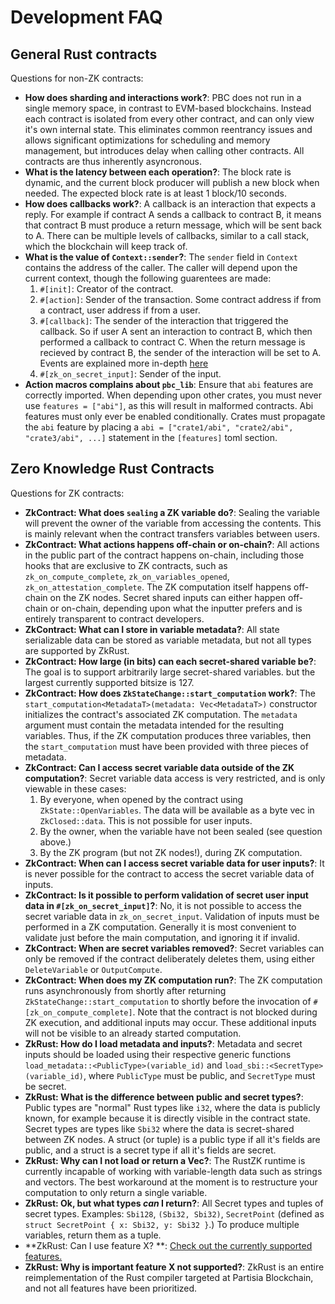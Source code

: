 # Development FAQ

## General Rust contracts

Questions for non-ZK contracts:

- **How does sharding and interactions work?**: PBC does not run in a single memory space, in contrast to EVM-based
  blockchains. Instead each contract is isolated from every other contract, and can only view it's own internal state.
  This eliminates common reentrancy issues and allows significant optimizations for scheduling and memory management,
  but introduces delay when calling other contracts. All contracts are thus inherently asyncronous.
- **What is the latency between each operation?**: The block rate is dynamic, and the current block producer will
  publish a new block when needed. The expected block rate is at least 1 block/10 seconds.
- **How does callbacks work?**: A callback is an interaction that expects a reply. For example if contract A sends a
  callback to contract B, it means that contract B must produce a return message, which will be sent back to A. There
  can be multiple levels of callbacks, similar to a call stack, which the blockchain will keep track of.
- **What is the value of `Context::sender`?**: The `sender` field in `Context` contains the address of the caller. The
  caller will depend upon the current context, though the following guarentees are made:
    1. `#[init]`: Creator of the contract.
    2. `#[action]`: Sender of the transaction. Some contract address if from
       a contract, user address if from a user.
    3. `#[callback]`: The sender of the interaction that triggered the callback. So if user A sent an interaction to
       contract B, which then performed a callback to contract C. When the return message is recieved by contract B, the
       sender of the interaction will be set to A. Events are explained more
       in-depth [here](../smart-contracts/programmers-guide-to-smart-contracts.md#events)
    4. `#[zk_on_secret_input]`: Sender of the input.
- **Action macros complains about `pbc_lib`**: Ensure that `abi` features are correctly imported. When depending upon
  other crates, you must never use `features = ["abi"]`, as this will result in malformed contracts. Abi features must
  only ever be enabled conditionally. Crates must propagate the `abi` feature by placing
  a `abi = ["crate1/abi", "crate2/abi", "crate3/abi", ...]` statement in the `[features]` toml section.

## Zero Knowledge Rust Contracts

Questions for ZK contracts:

- **ZkContract: What does `sealing` a ZK variable do?**: Sealing the variable will prevent the owner of the variable
  from accessing the contents. This is mainly relevant when the contract transfers variables between users.
- **ZkContract: What actions happens off-chain or on-chain?**: All actions in the public part of the contract happens
  on-chain, including those hooks that are exclusive to ZK contracts, such
  as `zk_on_compute_complete`, `zk_on_variables_opened`, `zk_on_attestation_complete`. The ZK computation itself happens
  off-chain on the ZK nodes. Secret shared inputs can either happen off-chain or on-chain, depending upon what the
  inputter prefers and is entirely transparent to contract developers.
- **ZkContract: What can I store in variable metadata?**: All state serializable data can be stored as variable
  metadata, but not all types are supported by ZkRust.
- **ZkContract: How large (in bits) can each secret-shared variable be?**: The goal is to support arbitrarily large
  secret-shared variables. but the largest currently supported bitsize is 127.
- **ZkContract: How does `ZkStateChange::start_computation` work?**:
  The `start_computation<MetadataT>(metadata: Vec<MetadataT>)` constructor initializes the contract's associated ZK
  computation. The `metadata` argument must contain the metadata intended for the resulting variables. Thus, if the ZK
  computation produces three variables, then the `start_computation` must have been provided with three pieces of
  metadata.
- **ZkContract: Can I access secret variable data outside of the ZK computation?**: Secret variable data access is very
  restricted, and is only viewable in these cases:
    1. By everyone, when opened by the contract using `ZkState::OpenVariables`. The data will be available as a byte vec
       in `ZkClosed::data`. This is not possible for user inputs.
    2. By the owner, when the variable have not been sealed (see question above.)
    3. By the ZK program (but not ZK nodes!), during ZK computation.
- **ZkContract: When can I access secret variable data for user inputs?**: It is never possible for the contract to
  access the secret variable data of inputs.
- **ZkContract: Is it possible to perform validation of secret user input data in `#[zk_on_secret_input]`?**: No, it is
  not possible to access the secret variable data in `zk_on_secret_input`. Validation of inputs must be performed in a
  ZK computation. Generally it is most convenient to validate just before the main computation, and ignoring it if
  invalid.
- **ZkContract: When are secret variables removed?**: Secret variables can only be removed if the contract deliberately
  deletes them, using either `DeleteVariable` or `OutputCompute`.
- **ZkContract: When does my ZK computation run?**: The ZK computation runs asynchronously from shortly after
  returning `ZkStateChange::start_computation` to shortly before the invocation of `#[zk_on_compute_complete]`. Note
  that the contract is not blocked during ZK execution, and additional inputs may occur. These additional inputs will
  not be visible to an already started computation.
- **ZkRust: How do I load metadata and inputs?**: Metadata and secret inputs should be loaded using their respective
  generic functions `load_metadata::<PublicType>(variable_id)` and `load_sbi::<SecretType>(variable_id)`,
  where `PublicType` must be public, and `SecretType` must be secret.
- **ZkRust: What is the difference between public and secret types?**: Public types are "normal" Rust types like `i32`,
  where the data is publicly known, for example because it is directly visible in the contract state. Secret types are
  types like `Sbi32` where the data is secret-shared between ZK nodes. A struct (or tuple) is a public type if all it's
  fields are public, and a struct is a secret type if all it's fields are secret.
- **ZkRust: Why can I not load or return a Vec?**: The RustZK runtime is currently incapable of working with
  variable-length data such as strings and vectors. The best workaround at the moment is to restructure your computation
  to only return a single variable.
- **ZkRust: Ok, but what types _can_ I return?**: All Secret types and tuples of secret types.
  Examples: `Sbi128`, `(Sbi32, Sbi32)`, `SecretPoint` (defined as `struct SecretPoint { x: Sbi32, y: Sbi32 }`.) To
  produce multiple variables, return them as a tuple.
- **ZkRust: Can I use feature X?
  **: [Check out the currently supported features.](../smart-contracts/zk-language-features.md)
- **ZkRust: Why is important feature X not supported?**: ZkRust is an entire reimplementation of the Rust compiler
  targeted at Partisia Blockchain, and not all features have been prioritized.